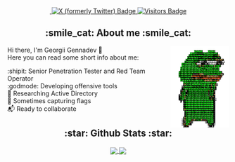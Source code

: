 <div align="center">
  <a href="https://t.me/D00Movenok">
    <img src="https://img.shields.io/badge/-@D00Movenok-0088CC?style=flat&logo=Telegram&logoColor=white" alt=""/>
  </a>
  <a href="https://twitter.com/intent/follow?screen_name=D00Movenok">
    <img src="https://img.shields.io/badge/-@D00Movenok-212121?style=flat&logo=X" alt="X (formerly Twitter) Badge"/>
  </a>
  <a href="Telegram Badge">
    <img src="https://img.shields.io/endpoint?url=https%3A%2F%2Fhits.dwyl.com%2FD00Movenok%2FD00Movenok.json&style=flat&label=Visitors&color=4c1" alt="Visitors Badge"/>
  </a>
</div>

<div>
  <h2 align="center">:smile_cat: About me :smile_cat:</h2>
  
  <img align="right" alt="Some funny gif" height="185" src="images/pepe-matrix.gif" />
  
  Hi there, I'm Georgii Gennadev 👋 \
  Here you can read some short info about me:
  
  :shipit: Senior Penetration Tester and Red Team Operator \
  :godmode: Developing offensive tools \
  :telescope: Researching Active Directory \
  :triangular_flag_on_post: Sometimes capturing flags \
  :mailbox_with_mail: Ready to collaborate
</div>

<div align="center">
  <h2 align="center">:star: Github Stats :star:</h2>
  <a href="https://github.com/D00Movenok">
    <img height=200 align="center" src="https://github-readme-stats.vercel.app/api?username=D00Movenok&theme=transparent" />
  </a>
  <a href="https://github.com/D00Movenok">
    <img height=200 align="center" src="https://github-readme-stats.vercel.app/api/top-langs?username=D00Movenok&layout=compact&langs_count=8&card_width=320&theme=transparent" />
  </a>
</div>
